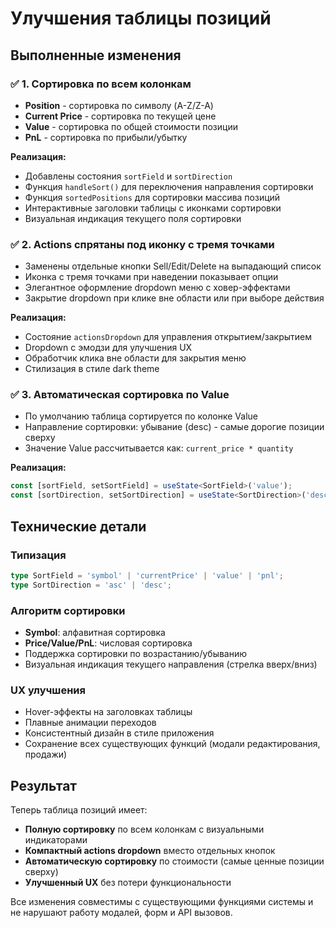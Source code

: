 # Улучшения таблицы позиций

## Выполненные изменения

### ✅ 1. Сортировка по всем колонкам
- **Position** - сортировка по символу (A-Z/Z-A)
- **Current Price** - сортировка по текущей цене 
- **Value** - сортировка по общей стоимости позиции
- **PnL** - сортировка по прибыли/убытку

**Реализация:**
- Добавлены состояния `sortField` и `sortDirection`
- Функция `handleSort()` для переключения направления сортировки
- Функция `sortedPositions` для сортировки массива позиций
- Интерактивные заголовки таблицы с иконками сортировки
- Визуальная индикация текущего поля сортировки

### ✅ 2. Actions спрятаны под иконку с тремя точками
- Заменены отдельные кнопки Sell/Edit/Delete на выпадающий список
- Иконка с тремя точками при наведении показывает опции
- Элегантное оформление dropdown меню с ховер-эффектами
- Закрытие dropdown при клике вне области или при выборе действия

**Реализация:**
- Состояние `actionsDropdown` для управления открытием/закрытием
- Dropdown с эмодзи для улучшения UX
- Обработчик клика вне области для закрытия меню
- Стилизация в стиле dark theme

### ✅ 3. Автоматическая сортировка по Value
- По умолчанию таблица сортируется по колонке Value
- Направление сортировки: убывание (desc) - самые дорогие позиции сверху
- Значение Value рассчитывается как: `current_price * quantity`

**Реализация:**
```typescript
const [sortField, setSortField] = useState<SortField>('value');
const [sortDirection, setSortDirection] = useState<SortDirection>('desc');
```

## Технические детали

### Типизация
```typescript
type SortField = 'symbol' | 'currentPrice' | 'value' | 'pnl';
type SortDirection = 'asc' | 'desc';
```

### Алгоритм сортировки
- **Symbol**: алфавитная сортировка
- **Price/Value/PnL**: числовая сортировка
- Поддержка сортировки по возрастанию/убыванию
- Визуальная индикация текущего направления (стрелка вверх/вниз)

### UX улучшения
- Hover-эффекты на заголовках таблицы
- Плавные анимации переходов
- Консистентный дизайн в стиле приложения
- Сохранение всех существующих функций (модали редактирования, продажи)

## Результат

Теперь таблица позиций имеет:
- **Полную сортировку** по всем колонкам с визуальными индикаторами
- **Компактный actions dropdown** вместо отдельных кнопок
- **Автоматическую сортировку** по стоимости (самые ценные позиции сверху)
- **Улучшенный UX** без потери функциональности

Все изменения совместимы с существующими функциями системы и не нарушают работу модалей, форм и API вызовов.








